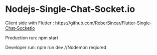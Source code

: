 # Nodejs-Single-Chat-Socket.io

Client side with Flutter : https://github.com/ReberSincar/Flutter-Single-Chat-Socketio

Production run: npm start

Developer run: npm run dev //Nodemon reqiured
